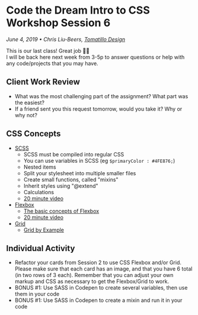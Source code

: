 # Code the Dream Intro to CSS Workshop Session 6
_June 4, 2019 • Chris Liu-Beers, [Tomatillo Design](http://www.tomatillodesign.com/)_

This is our last class! Great job :clap::tada:<br/>
I will be back here next week from 3-5p to answer questions or help with any code/projects that you may have.

## Client Work Review
- What was the most challenging part of the assignment? What part was the easiest?
- If a friend sent you this request tomorrow, would you take it? Why or why not?

## CSS Concepts
- [SCSS](https://sass-lang.com/guide)
     - SCSS must be compiled into regular CSS
     - You can use variables in SCSS (eg `$primaryColor : #4FE876;`)
     - Nested items
     - Split your stylesheet into multiple smaller files
     - Create small functions, called "mixins"
     - Inherit styles using "@extend"
     - Calculations
     - [20 minute video](https://youtu.be/Zz6eOVaaelI)
- [Flexbox](https://css-tricks.com/snippets/css/a-guide-to-flexbox/)
     - [The basic concepts of Flexbox](https://developer.mozilla.org/en-US/docs/Web/CSS/CSS_Flexible_Box_Layout/Basic_Concepts_of_Flexbox)
     - [20 minute video](https://youtu.be/FTlczfR82mQ)
- [Grid](https://css-tricks.com/snippets/css/complete-guide-grid/)
     - [Grid by Example](https://gridbyexample.com/)

## Individual Activity
- Refactor your cards from Session 2 to use CSS Flexbox and/or Grid. Please make sure that each card has an image, and that you have 6 total (in two rows of 3 each). Remember that you can adjust your own markup and CSS as necessary to get the Flexbox/Grid to work.
- BONUS #1: Use SASS in Codepen to create several variables, then use them in your code
- BONUS #1: Use SASS in Codepen to create a mixin and run it in your code
